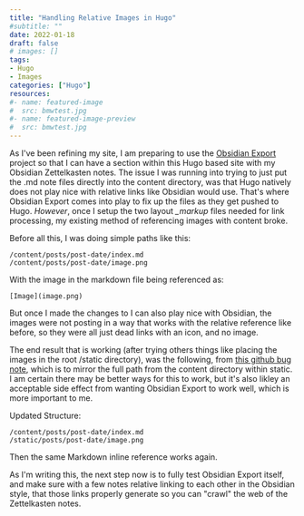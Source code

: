 ```yaml
---
title: "Handling Relative Images in Hugo"
#subtitle: ""
date: 2022-01-18
draft: false
# images: []
tags:
- Hugo
- Images
categories: ["Hugo"]
resources:
#- name: featured-image
#  src: bmwtest.jpg
#- name: featured-image-preview
#  src: bmwtest.jpg
---
```


As I've been refining my site, I am preparing to use the [Obsidian Export](https://github.com/zoni/obsidian-export) project so that I can have a section within this Hugo based site with my Obsidian Zettelkasten notes. The issue I was running into trying to just put the .md note files directly into the content directory, was that Hugo natively does not play nice with relative links like Obsidian would use. That's where Obsidian Export comes into play to fix up the files as they get pushed to Hugo. *However*, once I setup the two layout *_markup* files needed for link processing, my existing method of referencing images with content broke.

Before all this, I was doing simple paths like this:
````
/content/posts/post-date/index.md
/content/posts/post-date/image.png
````

With the image in the markdown file being referenced as:
````
[Image](image.png)
````

But once I made the changes to I can also play nice with Obsidian, the images were not posting in a way that works with the relative reference like before, so they were all just dead links with an icon, and no image.

The end result that is working (after trying others things like placing the images in the root /static directory), was the following, from [this github bug note](https://github.com/gohugoio/hugo/issues/1240#issuecomment-171722560), which is to mirror the full path from the content directory within static. I am certain there may be better ways for this to work, but it's also likley an acceptable side effect from wanting Obsidian Export to work well, which is more important to me.

Updated Structure:

````
/content/posts/post-date/index.md
/static/posts/post-date/image.png
````

Then the same Markdown inline reference works again.

As I'm writing this, the next step now is to fully test Obsidian Export itself, and make sure with a few notes relative linking to each other in the Obsidian style, that those links properly generate so you can "crawl" the web of the Zettelkasten notes.
